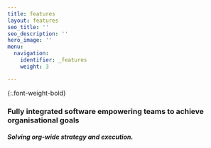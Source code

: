 ```yaml
---
title: features
layout: features
seo_title: ''
seo_description: ''
hero_image: ''
menu:
  navigation:
    identifier: _features
    weight: 3

---
```

{:.font-weight-bold}
### Fully integrated software empowering teams to achieve organisational goals

##### Solving org-wide strategy and execution.